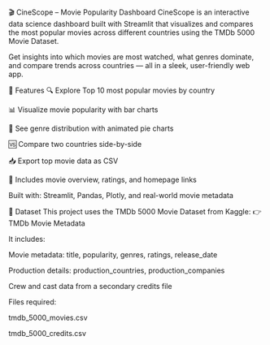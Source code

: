 🎬 CineScope – Movie Popularity Dashboard
CineScope is an interactive data science dashboard built with Streamlit that visualizes and compares the most popular movies across different countries using the TMDb 5000 Movie Dataset.

Get insights into which movies are most watched, what genres dominate, and compare trends across countries — all in a sleek, user-friendly web app.

🌟 Features
🔍 Explore Top 10 most popular movies by country

📊 Visualize movie popularity with bar charts

🍿 See genre distribution with animated pie charts

🆚 Compare two countries side-by-side

📥 Export top movie data as CSV

💬 Includes movie overview, ratings, and homepage links

Built with: Streamlit, Pandas, Plotly, and real-world movie metadata

📁 Dataset
This project uses the TMDb 5000 Movie Dataset from Kaggle:
👉 TMDb Movie Metadata

It includes:

Movie metadata: title, popularity, genres, ratings, release_date

Production details: production_countries, production_companies

Crew and cast data from a secondary credits file

Files required:

tmdb_5000_movies.csv

tmdb_5000_credits.csv

